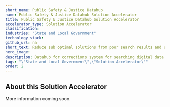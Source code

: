 ```yaml
---
short_name: Public Safety & Justice Datahub
name: Public Safety & Justice Datahub Solution Accelerator
title: Public Safety & Justice Datahub Solution Accelerator
accelerator_type: Solution Accelerator
classification: 
industries: "State and Local Government"
technology_stack: 
github_url: na
short_text: Reduce sub optimal solutions from poor search results and unlocking the power of the assets.
hero_image: 
description: Datahub for corrections system for searching digital data "assets" locked away in pdf files for reducing sub optimal solutions from poor search results and unlocking the power of the assets.
tags: "\"State and Local Government\",\"Solution Accelerator\""
order: 2
---
```

## About this Solution Accelerator

More information coming soon.
